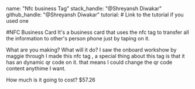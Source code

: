name: "Nfc business Tag"
stack_handle: "@Shreyansh Diwakar"
github_handle: "@Shreyansh Diwakar"
tutorial: # Link to the tutorial if you used one

#NFC Business Card
It's a business card that uses the nfc tag to transfer all the information to other's person phone just by taping on it.

What are you making? What will it do?
I saw the onboard workshow by maggie through I made this nfc tag , a special thing about this tag is that it has an dynamic qr code on it. that means I could change the qr code content anythime I want.

How much is it going to cost?
$57.26
